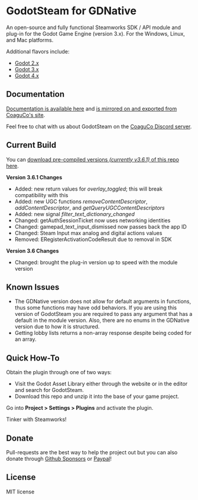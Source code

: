 # GodotSteam for GDNative
An open-source and fully functional Steamworks SDK / API module and plug-in for the Godot Game Engine (version 3.x). For the Windows, Linux, and Mac platforms. 

Additional flavors include:
- [Godot 2.x](https://github.com/Gramps/GodotSteam/tree/godot2)
- [Godot 3.x](https://github.com/Gramps/GodotSteam/tree/master)
- [Godot 4.x](https://github.com/Gramps/GodotSteam/tree/godot4)

Documentation
----------
[Documentation is available here](https://gramps.github.io/GodotSteam/) and [is mirrored on and exported from CoaguCo's site](https://coaguco.com/godotsteam).

Feel free to chat with us about GodotSteam on the [CoaguCo Discord server](https://discord.gg/SJRSq6K).

Current Build
----------
You can [download pre-compiled versions _(currently v3.6.1)_ of this repo here](https://github.com/Gramps/GodotSteam/releases).

**Version 3.6.1 Changes**
- Added: new return values for _overlay_toggled_; this will break compatibility with this
- Added: new UGC functions _removeContentDescriptor_, _addContentDescriptor_, and _getQueryUGCContentDescriptors_
- Added: new signal _filter_text_dictionary_changed_
- Changed: getAuthSessionTicket now uses networking identities
- Changed: gamepad_text_input_dismissed now passes back the app ID
- Changed: Steam Input max analog and digital actions values
- Removed: ERegisterActivationCodeResult due to removal in SDK

**Version 3.6 Changes**
- Changed: brought the plug-in version up to speed with the module version

Known Issues
----------
- The GDNative version does not allow for default arguments in functions, thus some functions may have odd behaviors.  If you are using this version of GodotSteam you are required to pass any argument that has a default in the module version. Also, there are no enums in the GDNative version due to how it is structured.
- Getting lobby lists returns a non-array response despite being coded for an array.

Quick How-To
----------
Obtain the plugin through one of two ways:
- Visit the Godot Asset Library either through the website or in the editor and search for GodotSteam.
- Download this repo and unzip it into the base of your game project.

Go into **Project > Settings > Plugins** and activate the plugin.

Tinker with Steamworks!

Donate
-------------
Pull-requests are the best way to help the project out but you can also donate through [Github Sponsors](https://github.com/sponsors/Gramps) or [Paypal](https://www.paypal.me/sithlordkyle)!

License
-------------
MIT license
